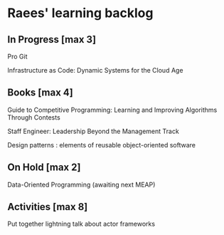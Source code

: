 # Raees' learning backlog

## In Progress [max 3]
Pro Git

Infrastructure as Code: Dynamic Systems for the Cloud Age

## Books [max 4]
Guide to Competitive Programming: Learning and Improving Algorithms Through Contests

Staff Engineer: Leadership Beyond the Management Track

Design patterns : elements of reusable object-oriented software

## On Hold [max 2]
Data-Oriented Programming (awaiting next MEAP)

## Activities [max 8]
Put together lightning talk about actor frameworks
